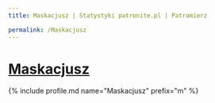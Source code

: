 ```yaml
---
title: Maskacjusz | Statystyki patronite.pl | Patromierz

permalink: /Maskacjusz
---
```


# [Maskacjusz](https://patronite.pl/Maskacjusz)

{% include profile.md name="Maskacjusz" prefix="m" %}
